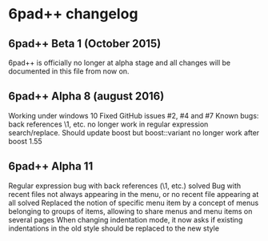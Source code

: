 # 6pad++ changelog

## 6pad++ Beta 1 (October 2015)
6pad++ is officially no longer at alpha stage and all changes will be documented in this file from now on.

## 6pad++ Alpha 8 (august 2016)
Working under windows 10
Fixed GitHub issues #2, #4 and #7
Known bugs: back references \1, etc. no longer work in regular expression search/replace. Should update boost but boost::variant no longer work after boost 1.55

## 6pad++ Alpha 11
Regular expression bug with back references (\1, etc.) solved
Bug with recent files not always appearing in the menu, or no recent file appearing at all solved
Replaced the notion of specific menu item by a concept of menus belonging to groups of items, allowing to share menus and menu items on several pages
When changing indentation mode, it now asks if existing indentations in the old style should be replaced to the new style